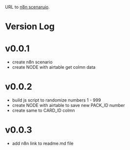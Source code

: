 


URL to [n8n scenaruio](https://n8n-101-1.tail8590e0.ts.net/workflow/e4aH43sdMkfjkY28).





# Version Log
# v0.0.1
- create n8n scenario
- create NODE with airtable get colmn data
# v0.0.2
- build js script to randomize numbers 1 - 999
- create NODE with airtable to save new PACK_ID number
- create same to CARD_ID colmn
# v0.0.3
- add n8n link to readme.md file

